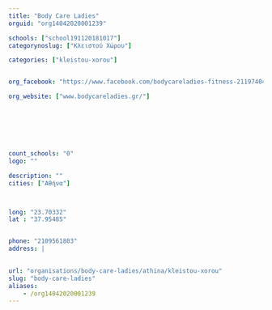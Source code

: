 ```yaml
---
title: "Body Care Ladies"
orguid: "org14042020001239"

schools: ["school191120181017"]
categorynoslug: ["Κλειστού Χώρου"]

categories: ["kleistou-xorou"]


org_facebook: "https://www.facebook.com/bodycareladies-fitness-211974048815712/"

org_website: ["www.bodycareladies.gr/"]







count_schools: "0"
logo: ""

description: ""
cities: ["Αθήνα"]



long: "23.70332"
lat : "37.95485"


phone: "2109561803"
address: |
    

url: "organisations/body-care-ladies/athina/kleistou-xorou"
slug: "body-care-ladies"
aliases:
    - /org14042020001239
---
```



